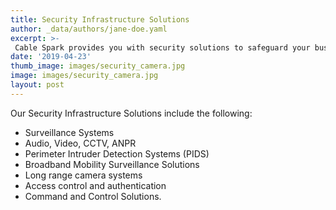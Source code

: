 ```yaml
---
title: Security Infrastructure Solutions
author: _data/authors/jane-doe.yaml
excerpt: >-
 Cable Spark provides you with security solutions to safeguard your business
date: '2019-04-23'
thumb_image: images/security_camera.jpg
image: images/security_camera.jpg
layout: post
---
```


Our Security Infrastructure Solutions include the following:

* Surveillance Systems
* Audio, Video, CCTV, ANPR
* Perimeter Intruder Detection Systems (PIDS)
* Broadband Mobility Surveillance Solutions
* Long range camera systems
* Access control and authentication
* Command and Control Solutions.
